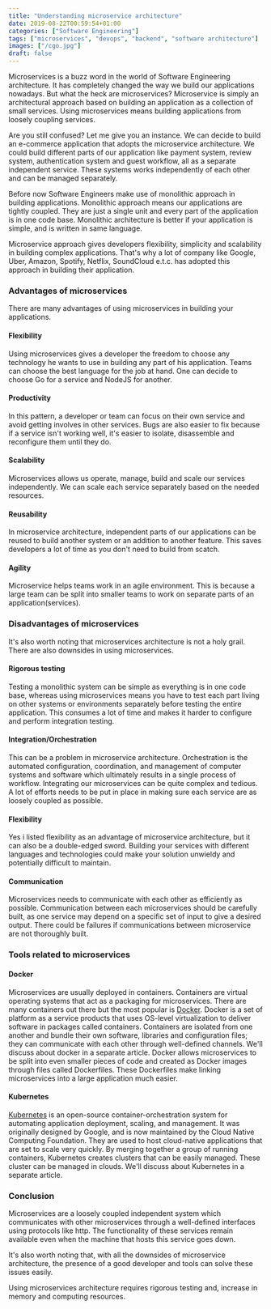 ```yaml
---
title: "Understanding microservice architecture"
date: 2019-08-22T00:59:54+01:00
categories: ["Software Engineering"]
tags: ["microservices", "devops", "backend", "software architecture"]
images: ["/cgo.jpg"]
draft: false
---
```


Microservices is a buzz word in the world of Software Engineering architecture. It has completely changed the way we build our applications nowadays. But what the heck are microservices? Microservice is simply an architectural approach based on building an application as a collection of small services. Using microservices means building applications from loosely coupling services.

Are you still confused? Let me give you an instance. We can decide to build an e-commerce application that adopts the microservice architecture. We could build different parts of our application like payment system, review system, authentication system and guest workflow, all as a separate independent service. These systems works independently of each other and can be managed separately.

Before now Software Engineers make use of monolithic approach in building applications. Monolithic approach means our applications are tightly coupled. They are just a single unit and every part of the application is in one code base. Monolithic architecture is better if your application is simple, and is written in same language.

Microservice approach gives developers flexibility, simplicity and scalability in building complex applications. That's why a lot of company like Google, Uber, Amazon, Spotify, Netflix, SoundCloud e.t.c. has adopted this approach in building their application. 

### Advantages of microservices

There are many advantages of using microservices in building your applications.

#### Flexibility
Using microservices gives a developer the freedom to choose any technology he wants to use in building any part of his application. Teams can choose the best language for the job at hand. One can decide to choose Go for a service and NodeJS for another.

#### Productivity
In this pattern, a developer or team can focus on their own service and avoid getting involves in other services. Bugs are also easier to fix because if a service isn't working well, it's easier to isolate, disassemble and reconfigure them until they do.

#### Scalability
Microservices allows us operate, manage, build and scale our services independently. We can scale each service separately based on the needed resources.

#### Reusability
In microservice architecture, independent parts of our applications can be reused to build another system or an addition to another feature. This saves developers a lot of time as you don't need to build from scatch.

#### Agility
Microservice helps teams work in an agile environment. This is because a large team can be split into smaller teams to work on separate parts of an application(services).

### Disadvantages of microservices
It's also worth noting that microservices architecture is not a holy grail. There are also downsides in using microservices.

#### Rigorous testing
Testing a monolithic system can be simple as everything is in one code base, whereas using microservices means you have to test each part living on other systems or environments separately before testing the entire application. This consumes a lot of time and makes it harder to configure and perform integration testing.

#### Integration/Orchestration
This can be a problem in microservice architecture. Orchestration is the automated configuration, coordination, and management of computer systems and software which ultimately results in a single process of workflow. Integrating our microservices can be quite complex and tedious. A lot of efforts needs to be put in place in making sure each service are as loosely coupled as possible.

#### Flexibility
Yes i listed flexibility as an advantage of microservice architecture, but it can also be a double-edged sword. Building your services with different languages and technologies could make your solution unwieldy and potentially difficult to maintain.

#### Communication
Microservices needs to communicate with each other as efficiently as possible. Communication between each microservices should be carefully built, as one service may depend on a specific set of input to give a desired output.
There could be failures if communications between microservice are not thoroughly built.


### Tools related to microservices

#### Docker
Microservices are usually deployed in containers. Containers are virtual operating systems that act as a packaging for microservices. There are many containers out there but the most popular is [Docker](https://www.docker.com). Docker is a set of platform as a service products that uses OS-level virtualization to deliver software in packages called containers. Containers are isolated from one another and bundle their own software, libraries and configuration files; they can communicate with each other through well-defined channels. We'll discuss about docker in a separate article. Docker allows microservices to be split into even smaller pieces of code and created as Docker images through files called Dockerfiles. These Dockerfiles make linking microservices into a large application much easier.

#### Kubernetes
[Kubernetes](https://kubernetes.io/) is an open-source container-orchestration system for automating application deployment, scaling, and management. It was originally designed by Google, and is now maintained by the Cloud Native Computing Foundation. They are used to host cloud-native applications that are set to scale very quickly. By merging together a group of running containers, Kubernetes creates clusters that can be easily managed. These cluster can be managed in clouds. We'll discuss about Kubernetes in a separate article.


### Conclusion

Microservices are a loosely coupled independent system which communicates with other microservices through a well-defined interfaces using protocols like http. The functionality of these services remain available even when the machine that hosts this service goes down.

It's also worth noting that, with all the downsides of microservice architecture, the presence of a good developer and tools can solve these issues easily.

Using microservices architecture requires rigorous testing and, increase in memory and computing resources.
